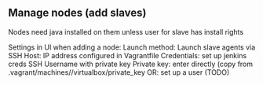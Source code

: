 ## Manage nodes (add slaves)
Nodes need java installed on them unless user for slave has install rights

Settings in UI when adding a node:
  Launch method: Launch slave agents via SSH
  Host: IP address configured in Vagrantfile
  Credentials: set up jenkins creds
    SSH Username with private key
    Private key: enter directly (copy from .vagrant/machines/<machine name>/virtualbox/private_key
      OR: set up a user (TODO)

